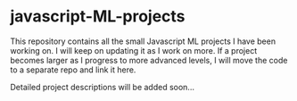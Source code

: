 # javascript-ML-projects

This repository contains all the small Javascript ML projects I have been working on. I will keep on updating it as I work on more. If a project becomes larger as I progress to more advanced levels, I will move the code to a separate repo and link it here. 

Detailed project descriptions will be added soon...